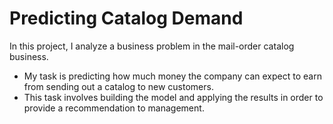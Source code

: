 # Predicting Catalog Demand
In this project, I analyze a business problem in the mail-order catalog business.
- My task is predicting how much money the company can expect to earn from sending out a catalog to new customers.
- This task involves building the model and applying the results in order to provide a recommendation to management.